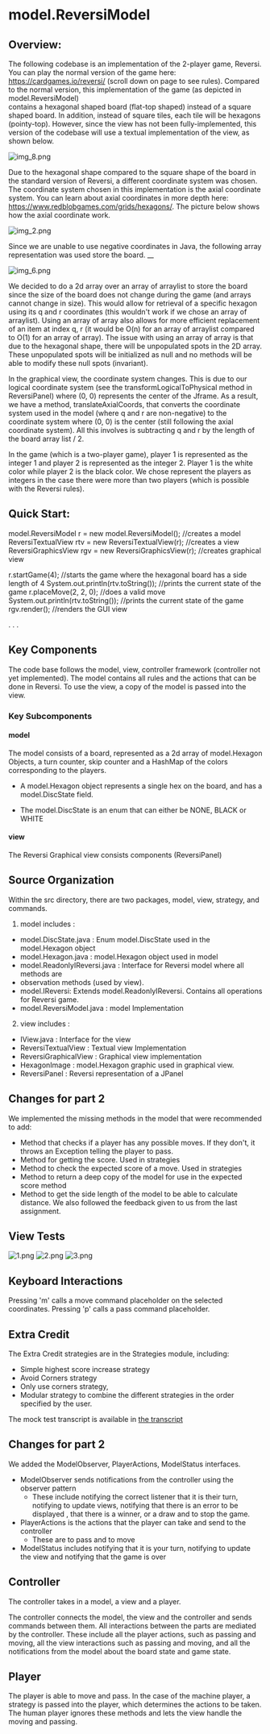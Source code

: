 # model.ReversiModel
## Overview:
The following codebase is an implementation of the 2-player game, Reversi. 
You can play the normal version of the game here: https://cardgames.io/reversi/ (scroll down on page to see rules).
Compared to the normal version, this implementation of the game (as depicted in model.ReversiModel)  
contains a hexagonal shaped board (flat-top shaped) instead of a square shaped board.
In addition, instead of square tiles, each tile will be hexagons (pointy-top). However,
since the view has not been fully-implemented, this version of the codebase will use a
textual implementation of the view, as shown below. 

![img_8.png](images/img_8.png)

Due to the hexagonal shape compared to the square shape of the board in the standard 
version of Reversi, a different coordinate system was chosen. The coordinate system chosen in this 
implementation is the axial coordinate system. You can learn about axial coordinates in more depth here:
https://www.redblobgames.com/grids/hexagons/. The picture below 
shows how the axial coordinate work.

![img_2.png](images/img_2.png)

Since we are unable to use negative coordinates in Java, the following array representation was used
store the board. __

![img_6.png](images/img_6.png)

We decided to do a 2d array over an array of arraylist to store the board since the size of the board does not change
during the game (and arrays cannot change in size). This would allow for retrieval of a specific 
hexagon using its q and r coordinates (this wouldn't work if we chose an array of arraylist). Using an array 
of array also allows for more efficient replacement of an item at index q, r (it would be O(n) for an array of arraylist 
compared to O(1) for an array of array). The issue with 
using an array of array is that due to the hexagonal shape, there will be unpopulated spots in the 
2D array. These unpopulated spots will be initialized as null and no methods will be able to modify 
these null spots (invariant). 

In the graphical view, the coordinate system changes. This is due to our logical coordinate system
(see the transformLogicalToPhysical method in ReversiPanel) where
(0, 0) represents the center of the Jframe. As a result, we have a method, translateAxialCoords, that 
converts the coordinate system used in the model (where q and r are non-negative) to the coordinate system 
where (0, 0) is the center (still following the axial coordinate system). All this involves is subtracting
q and r by the length of the board array list / 2. 

In the game (which is a two-player game), player 1 is represented as the integer 1 and player 2 is
represented as the integer 2. Player 1 is the white color while player 2 is the black color. We chose 
represent the players as integers in the case there were more than two players (which is possible with 
the Reversi rules).



## Quick Start:

model.ReversiModel r = new model.ReversiModel(); //creates a model
ReversiTextualView rtv = new ReversiTextualView(r); //creates a view
ReversiGraphicsView rgv = new ReversiGraphicsView(r); //creates graphical view

r.startGame(4); //starts the game where the hexagonal board has a side length of 4
System.out.println(rtv.toString()); //prints the current state of the game
r.placeMove(2, 2, 0); //does a valid move
System.out.println(rtv.toString()); //prints the current state of the game
rgv.render(); //renders the GUI view

.
.
.

## Key Components
The code base follows the model, view, controller framework (controller not yet implemented).
The model contains all rules and the actions that can be done in Reversi. To use the view, 
a copy of the model is passed into the view.

### Key Subcomponents
#### model
The model consists of a board, represented as a 2d array of model.Hexagon Objects, a turn counter, skip counter
and a HashMap of the colors corresponding to the players.

* A model.Hexagon object represents a single hex on the board, and has a model.DiscState field.

* The model.DiscState is an enum that can either be NONE, BLACK or WHITE

#### view 
The Reversi Graphical view consists components (ReversiPanel)

## Source Organization
Within the src directory, there are two packages, model, view, strategy, and commands.

1. model includes :

* model.DiscState.java : Enum model.DiscState used in the model.Hexagon object
* model.Hexagon.java : model.Hexagon object used in model
* model.ReadonlyIReversi.java : Interface for Reversi model where all methods are 
* observation methods (used by view). 
* model.IReversi: Extends model.ReadonlyIReversi. Contains all operations for Reversi game. 
* model.ReversiModel.java : model Implementation

2. view includes :

* IView.java : Interface for the view
* ReversiTextualView : Textual view Implementation
* ReversiGraphicalView : Graphical view implementation
* HexagonImage : model.Hexagon graphic used in graphical view. 
* ReversiPanel : Reversi representation of a JPanel

## Changes for part 2
We implemented the missing methods in the model that were 
recommended to add:
* Method that checks if a player
has any possible moves. If they don't, it throws an Exception
telling the player to pass. 
* Method for getting the score. Used in strategies
* Method to check the expected score of a move. Used in strategies
* Method to return a deep copy of the model for use in the expected score
method
* Method to get the side length of the model to be able to calculate distance. 
We also followed the feedback given to us from 
the last assignment. 

## View Tests
![1.png](hw6%2FviewTestImages%2F1.png)
![2.png](hw6%2FviewTestImages%2F2.png)
![3.png](hw6%2FviewTestImages%2F3.png)


## Keyboard Interactions 
Pressing 'm' calls a move command placeholder on the selected coordinates. 
Pressing 'p' calls a pass command placeholder. 

## Extra Credit
The Extra Credit strategies are in the Strategies module, including:
* Simple highest score increase strategy
* Avoid Corners strategy
* Only use corners strategy,
* Modular strategy to combine the different strategies in the order specified by the user. 

The mock test transcript is available in [the transcript](strategy-transcript.txt)

## Changes for part 2
We added the ModelObserver, PlayerActions, ModelStatus interfaces.

* ModelObserver sends notifications from the controller using the observer pattern
  * These include notifying the correct listener that it is their turn, 
    notifying to update views, notifying that there is an error to be displayed
    , that there is a winner, or a draw and to stop the game.
* PlayerActions is the actions that the player can take and send to the controller
  * These are to pass and to move
* ModelStatus includes notifying that it is your turn, notifying to update the view
  and notifying that the game is over

## Controller
The controller takes in a model, a view and a player. 

The controller connects the model, the view and the controller and sends
commands between them. All interactions between the parts are mediated by
the controller. These include all the player actions, such as passing
and moving, all the view interactions such as passing and moving, and
all the notifications from the model about the board state and game state.

## Player
The player is able to move and pass. In the case of the machine player,
a strategy is passed into the player, which determines the actions to be
taken. The human player ignores these methods and lets the view handle
the moving and passing.

